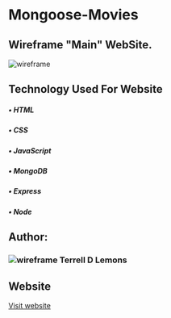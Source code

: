 # Mongoose-Movies

## Wireframe "Main" WebSite. ##
![wireframe]()

## Technology Used For Website ##
##### • HTML #####
##### • CSS #####
##### • JavaScript #####
##### • MongoDB #####
##### • Express #####
##### • Node #####

## Author: ##
### ![wireframe]() Terrell D Lemons ### 
  
## Website ##
[Visit website](https://github.com/lemonmade1/Mongoose-Movies "Mongoose-Movies")

